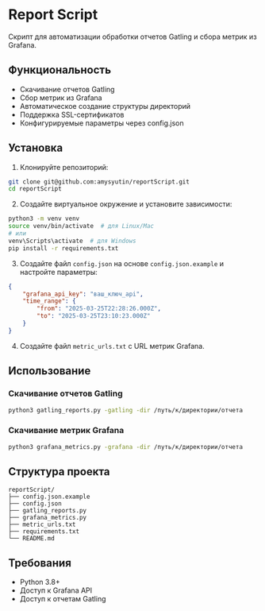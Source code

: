 # Report Script

Скрипт для автоматизации обработки отчетов Gatling и сбора метрик из Grafana.

## Функциональность

- Скачивание отчетов Gatling
- Сбор метрик из Grafana
- Автоматическое создание структуры директорий
- Поддержка SSL-сертификатов
- Конфигурируемые параметры через config.json

## Установка

1. Клонируйте репозиторий:
```bash
git clone git@github.com:amysyutin/reportScript.git
cd reportScript
```

2. Создайте виртуальное окружение и установите зависимости:
```bash
python3 -m venv venv
source venv/bin/activate  # для Linux/Mac
# или
venv\Scripts\activate  # для Windows
pip install -r requirements.txt
```

3. Создайте файл `config.json` на основе `config.json.example` и настройте параметры:
```json
{
    "grafana_api_key": "ваш_ключ_api",
    "time_range": {
        "from": "2025-03-25T22:28:26.000Z",
        "to": "2025-03-25T23:10:23.000Z"
    }
}
```

4. Создайте файл `metric_urls.txt` с URL метрик Grafana.

## Использование

### Скачивание отчетов Gatling
```bash
python3 gatling_reports.py -gatling -dir /путь/к/директории/отчета
```

### Скачивание метрик Grafana
```bash
python3 grafana_metrics.py -grafana -dir /путь/к/директории/отчета
```

## Структура проекта

```
reportScript/
├── config.json.example
├── config.json
├── gatling_reports.py
├── grafana_metrics.py
├── metric_urls.txt
├── requirements.txt
└── README.md
```

## Требования

- Python 3.8+
- Доступ к Grafana API
- Доступ к отчетам Gatling 